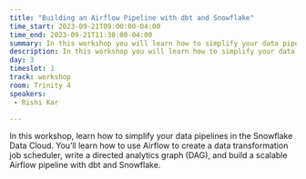 ```yaml
---
title: "Building an Airflow Pipeline with dbt and Snowflake"
time_start: 2023-09-21T09:00:00-04:00
time_end: 2023-09-21T11:30:00-04:00
summary: In this workshop you will learn how to simplify your data pipelines in the Snowflake Data Cloud.
description: In this workshop you will learn how to simplify your data pipelines in the Snowflake Data Cloud.
day: 3
timeslot: 1
track: workshop
room: Trinity 4
speakers:
 - Rishi Kar

---
```


In this workshop, learn how to simplify your data pipelines in the Snowflake Data Cloud. You’ll learn how to use Airflow to create a data transformation job scheduler, write a directed analytics graph (DAG), and build a scalable Airflow pipeline with dbt and Snowflake.